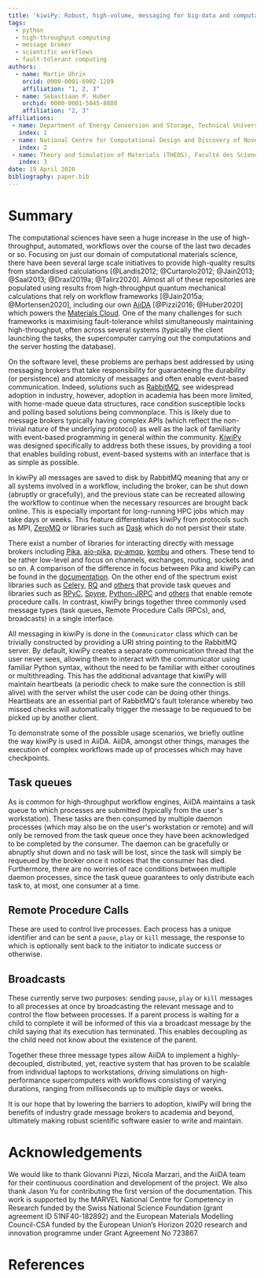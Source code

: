 ```yaml
---
title: 'kiwiPy: Robust, high-volume, messaging for big-data and computational science workflows'
tags:
  - python
  - high-throughput computing
  - message broker
  - scientific workflows
  - fault-tolerant computing
authors:
  - name: Martin Uhrin
    orcid: 0000-0001-6902-1289
    affiliation: "1, 2, 3"
  - name: Sebastiaan P. Huber
    orchid: 0000-0001-5845-8880
    affiliation: "2, 3"
affiliations:
 - name: Department of Energy Conversion and Storage, Technical University of Denmark, 2800 Kgs. Lyngby, Denmark
   index: 1
 - name: National Centre for Computational Design and Discovery of Novel Materials (MARVEL), École Polytechnique Fédérale de Lausanne, CH-1015 Lausanne, Switzerland
   index: 2
 - name: Theory and Simulation of Materials (THEOS), Faculté des Sciences et Techniques de l’Ingénieur, École Polytechnique Fédérale de Lausanne, CH-1015 Lausanne, Switzerland
   index: 3
date: 19 April 2020
bibliography: paper.bib
---
```


# Summary

The computational sciences have seen a huge increase in the use of high-throughput, automated, workflows over the course of the last two decades or so.  Focusing on just our domain of computational materials science, there have been several large scale initiatives to provide high-quality results from standardised calculations [@Landis2012; @Curtarolo2012; @Jain2013; @Saal2013; @Draxl2019a; @Talirz2020].  Almost all of these repositories are populated using results from high-throughput quantum mechanical calculations that rely on workflow frameworks [@Jain2015a; @Mortensen2020], including our own [AiiDA](http://www.aiida.net/) [@Pizzi2016; @Huber2020] which powers the [Materials Cloud](https://www.materialscloud.org/).  One of the many challenges for such frameworks is maximising fault-tolerance whilst simultaneously maintaining high-throughput, often across several systems (typically the client launching the tasks, the supercomputer carrying out the computations and the server hosting the database).

On the software level, these problems are perhaps best addressed by using messaging brokers that take responsibility for guaranteeing the durability (or persistence) and atomicity of messages and often enable event-based communication.
Indeed, solutions such as [RabbitMQ](https://www.rabbitmq.com/), see widespread adoption in industry, however, adoption in academia has been more limited, with home-made queue data structures, race condition susceptible locks and polling based solutions being commonplace.
This is likely due to message brokers typically having complex APIs (which reflect the non-trivial nature of the underlying protocol) as well as the lack of familiarity with event-based programming in general within the community.
[KiwiPy](https://kiwipy.readthedocs.io/en/latest/) was designed specifically to address both these issues, by providing a tool that enables building robust, event-based systems with an interface that is as simple as possible.

In kiwiPy all messages are saved to disk by RabbitMQ meaning that any or all systems involved in a workflow, including the broker, can be shut down (abruptly or gracefully), and the previous state can be recreated allowing the workflow to continue when the necessary resources are brought back online.  This is especially important for long-running HPC jobs which may take days or weeks.  This feature differentiates kiwiPy from protocols such as MPI, [ZeroMQ](https://zeromq.org/) or libraries such as [Dask](https://docs.dask.org/en/latest/) which do not persist their state.

There exist a number of libraries for interacting directly with message brokers including [Pika](https://pika.readthedocs.io/en/stable/), [aio-pika](https://aio-pika.readthedocs.io/en/latest/index.html), [py-amqp](https://barryp.org/software/py-amqplib), [kombu](https://github.com/celery/kombu) and others.  These tend to be rather low-level and focus on channels, exchanges, routing, sockets and so on.   A comparison of the difference in focus between Pika and kiwiPy can be found in the [documentation](https://kiwipy.readthedocs.io/en/latest/).  On the other end of the spectrum exist libraries such as [Celery](https://docs.celeryproject.org/en/stable/getting-started/introduction.html), [RQ](https://python-rq.org/) and [others](https://www.fullstackpython.com/task-queues.html) that provide task queues and libraries such as [RPyC](https://rpyc.readthedocs.io/en/latest/), [Spyne](http://spyne.io), [Python-JRPC](https://github.com/alex-sherman/python-jrpc) and [others](https://stackoverflow.com/questions/1879971/what-is-the-current-choice-for-doing-rpc-in-python) that enable remote procedure calls.  In contrast, kiwiPy brings together three commonly used message types (task queues, Remote Procedure Calls (RPCs), and, broadcasts) in a single interface.

All messaging in kiwiPy is done in the `Communicator` class which can be trivially constructed by providing a URI string pointing to the RabbitMQ server.  By default, kiwiPy creates a separate communication thread that the user never sees, allowing them to interact with the communicator using familiar Python syntax, without the need to be familiar with either coroutines or multithreading.  This has the additional advantage that kiwiPy will maintain heartbeats (a periodic check to make sure the connection is still alive) with the server whilst the user code can be doing other things. Heartbeats are an essential part of RabbitMQ's fault tolerance whereby two missed checks will automatically trigger the message to be requeued to be picked up by another client.

To demonstrate some of the possible usage scenarios, we briefly outline the way kiwiPy is used in AiiDA.  AiiDA, amongst other things, manages the execution of complex workflows made up of processes which may have checkpoints.

Task queues
-----------

As is common for high-throughput workflow engines, AiiDA maintains a task queue to which processes are submitted (typically from the user's workstation).  These tasks are then consumed by multiple daemon processes (which may also be on the user's workstation or remote) and will only be removed from the task queue once they have been acknowledged to be completed by the consumer.  The daemon can be gracefully or abruptly shut down and no task will be lost, since the task will simply be requeued by the broker once it notices that the consumer has died.  Furthermore, there are no worries of race conditions between multiple daemon processes, since the task queue guarantees to only distribute each task to, at most, one consumer at a time.

Remote Procedure Calls
----------------------

These are used to control live processes.  Each process has a unique identifier and can be sent a `pause`, `play` or `kill` message, the response to which is optionally sent back to the initiator to indicate success or otherwise.

Broadcasts
----------

These currently serve two purposes: sending `pause`, `play` or `kill` messages to all processes at once by broadcasting the relevant message and to control the flow between processes.  If a parent process is waiting for a child to complete it will be informed of this via a broadcast message by the child saying that its execution has terminated. This enables decoupling as the child need not know about the existence of the parent.


Together these three message types allow AiiDA to implement a highly-decoupled, distributed, yet, reactive system that has proven to be scalable from individual laptops to workstations, driving simulations on high-performance supercomputers with workflows consisting of varying durations, ranging from milliseconds up to multiple days or weeks.

It is our hope that by lowering the barriers to adoption, kiwiPy will bring the benefits of industry grade message brokers to academia and beyond, ultimately making robust scientific software easier to write and maintain.


# Acknowledgements

We would like to thank Giovanni Pizzi, Nicola Marzari, and the AiiDA team for their continuous coordination and development of the project.  We also thank Jason Yu for contributing the first version of the documentation.
This work is supported by the MARVEL National Centre for Competency in Research funded by the Swiss National Science Foundation (grant agreement ID 51NF40-182892) and the European Materials Modelling Council-CSA funded by the European Union‘s Horizon 2020 research and innovation programme under Grant Agreement No 723867.

# References
